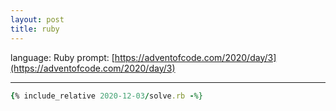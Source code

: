 ```yaml
---
layout: post
title: ruby
---
```


language: Ruby
prompt: [https://adventofcode.com/2020/day/3](https://adventofcode.com/2020/day/3)

---

```ruby
{% include_relative 2020-12-03/solve.rb -%}
```


